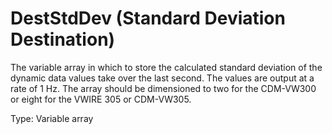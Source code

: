 # DestStdDev (Standard Deviation Destination)

The variable array in which to store the calculated standard deviation of the dynamic data values take over the last second. The values are output at a rate of 1 Hz. The array should be dimensioned to two for the CDM-VW300 or eight for the VWIRE 305 or CDM-VW305.

Type: Variable array
